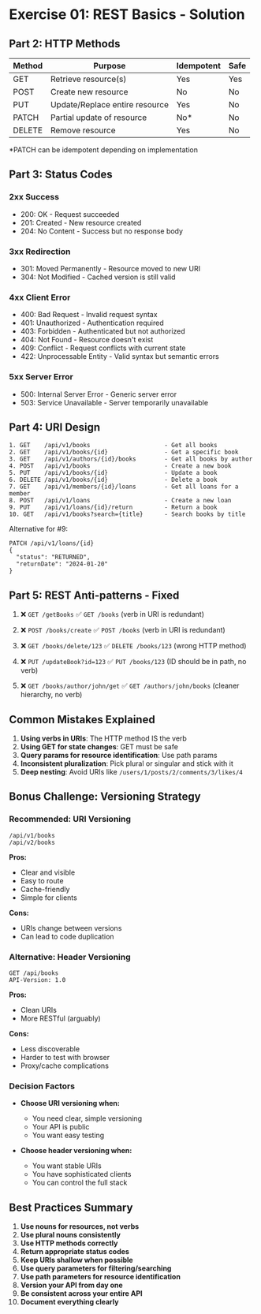 # Exercise 01: REST Basics - Solution

## Part 2: HTTP Methods

| Method | Purpose | Idempotent | Safe |
|--------|---------|------------|------|
| GET    | Retrieve resource(s) | Yes | Yes |
| POST   | Create new resource | No | No |
| PUT    | Update/Replace entire resource | Yes | No |
| PATCH  | Partial update of resource | No* | No |
| DELETE | Remove resource | Yes | No |

*PATCH can be idempotent depending on implementation

## Part 3: Status Codes

### 2xx Success
- 200: OK - Request succeeded
- 201: Created - New resource created
- 204: No Content - Success but no response body

### 3xx Redirection
- 301: Moved Permanently - Resource moved to new URI
- 304: Not Modified - Cached version is still valid

### 4xx Client Error
- 400: Bad Request - Invalid request syntax
- 401: Unauthorized - Authentication required
- 403: Forbidden - Authenticated but not authorized
- 404: Not Found - Resource doesn't exist
- 409: Conflict - Request conflicts with current state
- 422: Unprocessable Entity - Valid syntax but semantic errors

### 5xx Server Error
- 500: Internal Server Error - Generic server error
- 503: Service Unavailable - Server temporarily unavailable

## Part 4: URI Design

```
1. GET    /api/v1/books                     - Get all books
2. GET    /api/v1/books/{id}                - Get a specific book
3. GET    /api/v1/authors/{id}/books        - Get all books by author
4. POST   /api/v1/books                     - Create a new book
5. PUT    /api/v1/books/{id}                - Update a book
6. DELETE /api/v1/books/{id}                - Delete a book
7. GET    /api/v1/members/{id}/loans        - Get all loans for a member
8. POST   /api/v1/loans                     - Create a new loan
9. PUT    /api/v1/loans/{id}/return         - Return a book
10. GET   /api/v1/books?search={title}      - Search books by title
```

Alternative for #9:
```
PATCH /api/v1/loans/{id}
{
  "status": "RETURNED",
  "returnDate": "2024-01-20"
}
```

## Part 5: REST Anti-patterns - Fixed

1. ❌ `GET /getBooks`
   ✅ `GET /books` (verb in URI is redundant)

2. ❌ `POST /books/create`
   ✅ `POST /books` (verb in URI is redundant)

3. ❌ `GET /books/delete/123`
   ✅ `DELETE /books/123` (wrong HTTP method)

4. ❌ `PUT /updateBook?id=123`
   ✅ `PUT /books/123` (ID should be in path, no verb)

5. ❌ `GET /books/author/john/get`
   ✅ `GET /authors/john/books` (cleaner hierarchy, no verb)

## Common Mistakes Explained

1. **Using verbs in URIs**: The HTTP method IS the verb
2. **Using GET for state changes**: GET must be safe
3. **Query params for resource identification**: Use path params
4. **Inconsistent pluralization**: Pick plural or singular and stick with it
5. **Deep nesting**: Avoid URIs like `/users/1/posts/2/comments/3/likes/4`

## Bonus Challenge: Versioning Strategy

### Recommended: URI Versioning
```
/api/v1/books
/api/v2/books
```

**Pros:**
- Clear and visible
- Easy to route
- Cache-friendly
- Simple for clients

**Cons:**
- URIs change between versions
- Can lead to code duplication

### Alternative: Header Versioning
```
GET /api/books
API-Version: 1.0
```

**Pros:**
- Clean URIs
- More RESTful (arguably)

**Cons:**
- Less discoverable
- Harder to test with browser
- Proxy/cache complications

### Decision Factors
- **Choose URI versioning when:**
  - You need clear, simple versioning
  - Your API is public
  - You want easy testing
  
- **Choose header versioning when:**
  - You want stable URIs
  - You have sophisticated clients
  - You can control the full stack

## Best Practices Summary

1. **Use nouns for resources, not verbs**
2. **Use plural nouns consistently**
3. **Use HTTP methods correctly**
4. **Return appropriate status codes**
5. **Keep URIs shallow when possible**
6. **Use query parameters for filtering/searching**
7. **Use path parameters for resource identification**
8. **Version your API from day one**
9. **Be consistent across your entire API**
10. **Document everything clearly**